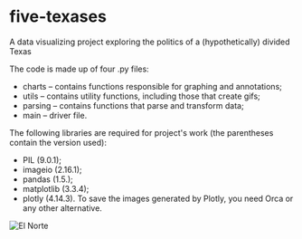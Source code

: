 # five-texases
A data visualizing project exploring the politics of a (hypothetically) divided Texas

The code is made up of four .py files:
* charts – contains functions responsible for graphing and annotations;
* utils – contains utility functions, including those that create gifs;
* parsing – contains functions that parse and transform data;
* main – driver file.

The following libraries are required for project's work (the parentheses contain the version used):
* PIL (9.0.1);
* imageio (2.16.1);
* pandas (1.5.);
* matplotlib (3.3.4);
* plotly (4.14.3).
To save the images generated by Plotly, you need Orca or any other alternative. 

![El Norte](https://user-images.githubusercontent.com/77882767/223455272-aafba50b-6871-4288-9c40-082e97af005f.gif)
